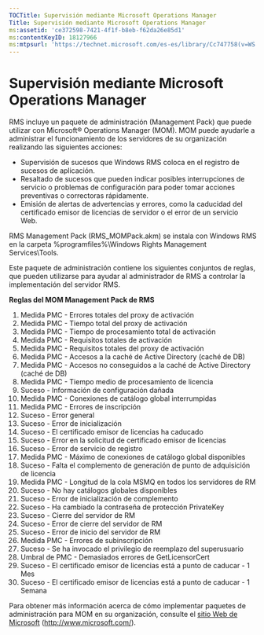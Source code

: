 ```yaml
---
TOCTitle: Supervisión mediante Microsoft Operations Manager
Title: Supervisión mediante Microsoft Operations Manager
ms:assetid: 'ce372598-7421-4f1f-b8eb-f62da26e85d1'
ms:contentKeyID: 18127966
ms:mtpsurl: 'https://technet.microsoft.com/es-es/library/Cc747758(v=WS.10)'
---
```


Supervisión mediante Microsoft Operations Manager
=================================================

RMS incluye un paquete de administración (Management Pack) que puede utilizar con Microsoft® Operations Manager (MOM). MOM puede ayudarle a administrar el funcionamiento de los servidores de su organización realizando las siguientes acciones:

-   Supervisión de sucesos que Windows RMS coloca en el registro de sucesos de aplicación.
-   Resaltado de sucesos que pueden indicar posibles interrupciones de servicio o problemas de configuración para poder tomar acciones preventivas o correctoras rápidamente.
-   Emisión de alertas de advertencias y errores, como la caducidad del certificado emisor de licencias de servidor o el error de un servicio Web.

RMS Management Pack (RMS\_MOMPack.akm) se instala con Windows RMS en la carpeta %programfiles%\\Windows Rights Management Services\\Tools.

Este paquete de administración contiene los siguientes conjuntos de reglas, que pueden utilizarse para ayudar al administrador de RMS a controlar la implementación del servidor RMS.

**Reglas del MOM Management Pack de RMS**

1.  Medida PMC - Errores totales del proxy de activación
2.  Medida PMC - Tiempo total del proxy de activación
3.  Medida PMC - Tiempo de procesamiento total de activación
4.  Medida PMC - Requisitos totales de activación
5.  Medida PMC - Requisitos totales del proxy de activación
6.  Medida PMC - Accesos a la caché de Active Directory (caché de DB)
7.  Medida PMC - Accesos no conseguidos a la caché de Active Directory (caché de DB)
8.  Medida PMC - Tiempo medio de procesamiento de licencia
9.  Suceso - Información de configuración dañada
10. Medida PMC - Conexiones de catálogo global interrumpidas
11. Medida PMC - Errores de inscripción
12. Suceso - Error general
13. Suceso - Error de inicialización
14. Suceso - El certificado emisor de licencias ha caducado
15. Suceso - Error en la solicitud de certificado emisor de licencias
16. Suceso - Error de servicio de registro
17. Medida PMC - Máximo de conexiones de catálogo global disponibles
18. Suceso - Falta el complemento de generación de punto de adquisición de licencia
19. Medida PMC - Longitud de la cola MSMQ en todos los servidores de RM
20. Suceso - No hay catálogos globales disponibles
21. Suceso - Error de inicialización de complemento
22. Suceso - Ha cambiado la contraseña de protección PrivateKey
23. Suceso - Cierre del servidor de RM
24. Suceso - Error de cierre del servidor de RM
25. Suceso - Error de inicio del servidor de RM
26. Medida PMC - Errores de subinscripción
27. Suceso - Se ha invocado el privilegio de reemplazo del superusuario
28. Umbral de PMC - Demasiados errores de GetLicensorCert
29. Suceso - El certificado emisor de licencias está a punto de caducar - 1 Mes
30. Suceso - El certificado emisor de licencias está a punto de caducar - 1 Semana

Para obtener más información acerca de cómo implementar paquetes de administración para MOM en su organización, consulte el [sitio Web de Microsoft](http://www.microsoft.com/) (http://www.microsoft.com/).
